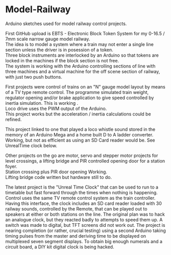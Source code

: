# Model-Railway
Arduino sketches used for model railway control projects.

First GitHub upload is EBTS - Electronic Block Token System for my 0-16.5 / 7mm scale narrow gauge model railway.   
The idea is to model a system where a train may not enter a single line section unless the driver is in posession of a token.    
Three block instruments are interlocked by an Arduino so that tokens are locked in the machines if the block section is not free.   
The system is working with the Arduino controlling sections of line with three machines and a virtual machine for the off scene section of railway, with just two push buttons.

First projects were control of trains on an "N" gauge model layout by means of a TV type remote control.
The programme simulated train weight, regulator opening and/or brake application to give speed controlled by inertia simulation.  This is working .  
Loco drive uses the PWM output of the Arduino.   
This project works but the acceleration / inertia calculations could be refined.

This project linked to one that played a loco whistle sound stored in the memory of an Arduino Mega and a home built D to A ladder converter.  Working, but not as efficient as using an SD Card reader would be.  See UnrealTime clock below.

Other projects on the go are motor, servo and stepper motor projects for level crossings, a lifting bridge and PIR controlled opening door for a station foyer.   
Station crossing plus PIR door opening Working.  
Lifting bridge code written but hardware still to do.

The latest project is the  "Unreal Time Clock"  that can be used to run to a timetable but fast forward through the times when nothing is happening.   Control uses the same TV remote control system as the train controller.
Having this interface, the clock includes an SD card reader loaded with 30 railway sounds, controlled by the Remote, that can be played out to speakers at either or both stations on the line.
The original plan was to hack an analogue clock, but they reacted badly to attempts to speed them up.  A switch was made to digital, but TFT screens did not work out.  The project is nearing completion (or rather, crucial testing) using a second 
Arduino taking timing pulses from the master and deriving time to be displayed on multiplexed seven segment displays.
To obtain big enough numerals and a circuit board, a DIY kit digital clock is being hacked.
